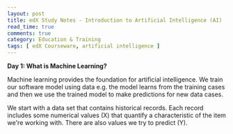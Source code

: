 ```yaml
---
layout: post
title: edX Study Notes - Introduction to Artificial Intelligence (AI)
read_time: true  
comments: true
category: Education & Training
tags: [ edX Courseware, artificial intelligence ]
---
```


**Day 1: What is Machine Learning?**

Machine learning provides the foundation for artificial intelligence. We train our software model using data e.g. the model learns from the training cases and then we use the trained model to make predictions for new data cases.

We start with a data set that contains historical records. Each record includes some numerical values (X) that quantify a characteristic of the item we're working with. 
There are also values we try to predict (Y). 



